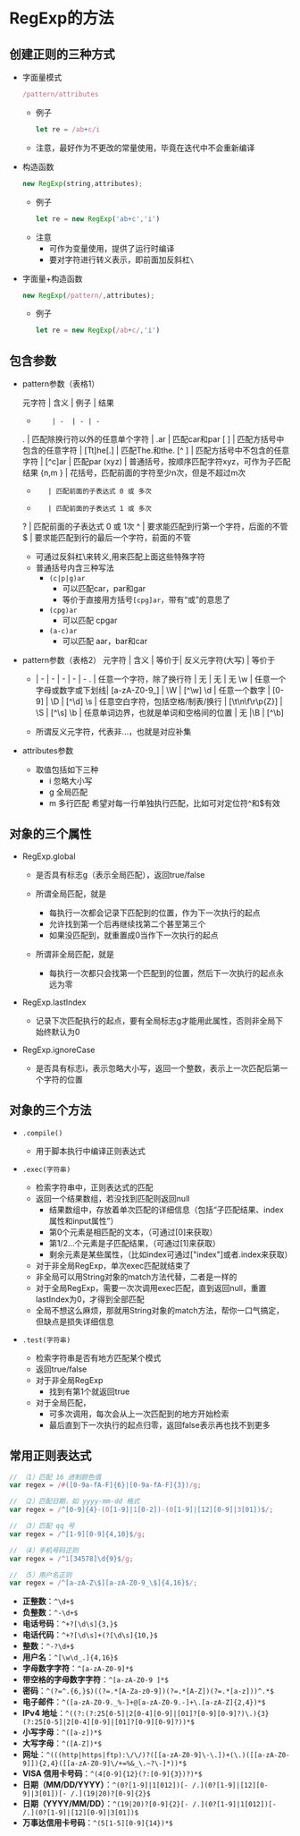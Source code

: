 # RegExp的方法

## 创建正则的三种方式

- 字面量模式
    ```js
    /pattern/attributes
    ```
    - 例子
        ```js
        let re = /ab+c/i
        ```
    - 注意，最好作为不更改的常量使用，毕竟在迭代中不会重新编译


- 构造函数
    ```js
    new RegExp(string,attributes);
    ```
    - 例子
        ```js
        let re = new RegExp('ab+c','i')
        ```
    - 注意
        - 可作为变量使用，提供了运行时编译
        - 要对字符进行转义表示，即前面加反斜杠`\`

- 字面量+构造函数
    ```js
    new RegExp(/pattern/,attributes);
    ```
    - 例子
        ```js
        let re = new RegExp(/ab+c/,'i')
        ```

## 包含参数

- pattern参数（表格1）
    
    元字符  | 含义 | 例子 | 结果
    -         | -  | - | - 
    .        | 匹配除换行符以外的任意单个字符 | .ar   | 匹配car和par 
    [ ]        | 匹配方括号中包含的任意字符 | [Tt]he[.]     | 匹配The.和the.
    [^ ]    | 匹配方括号中不包含的任意字符 | [^c]ar   | 匹配par
    (xyz)    | 普通括号，按顺序匹配字符xyz，可作为子匹配结果
    {n,m }    | 花括号，匹配前面的字符至少n次，但是不超过m次
    *        | 匹配前面的子表达式 0 或 多次 
    +        | 匹配前面的子表达式 1 或 多次
    ?        | 匹配前面的子表达式 0 或 1次
    ^        | 要求能匹配到行第一个字符，后面的不管
    $        | 要求能匹配到行的最后一个字符，前面的不管
    - 可通过反斜杠\来转义,用来匹配上面这些特殊字符
    - 普通括号内含三种写法
        - `(c|p|g)ar`
            - 可以匹配car，par和gar
            - 等价于直接用方括号`[cpg]ar`，带有“或”的意思了
        - `(cpg)ar`
            - 可以匹配 cpgar
        - `(a-c)ar`
            - 可以匹配 aar，bar和car

- pattern参数（表格2）
    元字符  | 含义 | 等价于| 反义元字符(大写) | 等价于
    - | - | - | - | - | - 
    .    | 任意一个字符，除了换行符 | 无 | 无 | 无
    \w    | 任意一个字母或数字或下划线| [a-zA-Z0-9_] | \W | [^\w]
    \d    | 任意一个数字 | [0-9] | \D | [^\d]
    \s    | 任意空白字符，包括空格/制表/换行 | [\t\n\f\r\p{Z}] | \S | [^\s]
    \b    | 任意单词边界，也就是单词和空格间的位置 | 无 |\B | [^\b]

    - 所谓反义元字符，代表非...，也就是对应补集

- attributes参数
    - 取值包括如下三种
        - i 忽略大小写
        - g 全局匹配
        - m 多行匹配  希望对每一行单独执行匹配，比如可对定位符^和$有效

## 对象的三个属性

- RegExp.global 
    - 是否具有标志g（表示全局匹配），返回true/false
    - 所谓全局匹配，就是
        - 每执行一次都会记录下匹配到的位置，作为下一次执行的起点
        - 允许找到第一个后再继续找第二个甚至第三个
        - 如果没匹配到，就重置成0当作下一次执行的起点

    - 所谓非全局匹配，就是
        - 每执行一次都只会找第一个匹配到的位置，然后下一次执行的起点永远为零

- RegExp.lastIndex
    - 记录下次匹配执行的起点，要有全局标志g才能用此属性，否则非全局下始终默认为0

- RegExp.ignoreCase
    - 是否具有标志i，表示忽略大小写，返回一个整数，表示上一次匹配后第一个字符的位置

## 对象的三个方法

- `.compile()`
    - 用于脚本执行中编译正则表达式

- `.exec(字符串)`
    - 检索字符串中，正则表达式的匹配
    - 返回一个结果数组，若没找到匹配则返回null
        - 结果数组中，存放着单次匹配的详细信息（包括“子匹配结果、index属性和input属性”）
        - 第0个元素是相匹配的文本，（可通过[0]来获取）
        - 第1/2...个元素是子匹配结果，（可通过[1]来获取）
        - 剩余元素是某些属性，（比如index可通过["index"]或者.index来获取）
    - 对于非全局RegExp，单次exec匹配就结束了
    - 非全局可以用String对象的match方法代替，二者是一样的
    - 对于全局RegExp，需要一次次调用exec匹配，直到返回null，重置lastIndex为0，才得到全部匹配
    - 全局不想这么麻烦，那就用String对象的match方法，帮你一口气搞定，但缺点是损失详细信息
    
- `.test(字符串)`
    - 检索字符串是否有地方匹配某个模式
    - 返回true/false
    - 对于非全局RegExp
        - 找到有第1个就返回true
    - 对于全局匹配，
        - 可多次调用，每次会从上一次匹配到的地方开始检索
        - 最后直到下一次执行的起点归零，返回false表示再也找不到更多

## 常用正则表达式

```js
// （1）匹配 16 进制颜色值
var regex = /#([0-9a-fA-F]{6}|[0-9a-fA-F]{3})/g;

// （2）匹配日期，如 yyyy-mm-dd 格式
var regex = /^[0-9]{4}-(0[1-9]|1[0-2])-(0[1-9]|[12][0-9]|3[01])$/;

// （3）匹配 qq 号
var regex = /^[1-9][0-9]{4,10}$/g;

// （4）手机号码正则
var regex = /^1[34578]\d{9}$/g;

// （5）用户名正则
var regex = /^[a-zA-Z\$][a-zA-Z0-9_\$]{4,16}$/;
```


-   **正整数**：`^\d+$`
-   **负整数**：`^-\d+$`
-   **电话号码**：`^+?[\d\s]{3,}$`
-   **电话代码**：`^+?[\d\s]+(?[\d\s]{10,}$`
-   **整数**：`^-?\d+$`
-   **用户名**：`^[\w\d_.]{4,16}$`
-   **字母数字字符**：`^[a-zA-Z0-9]*$`
-   **带空格的字母数字字符**：`^[a-zA-Z0-9 ]*$`
-   **密码**：`^(?=^.{6,}$)((?=.*[A-Za-z0-9])(?=.*[A-Z])(?=.*[a-z]))^.*$`
-   **电子邮件**：`^([a-zA-Z0-9._%-]+@[a-zA-Z0-9.-]+\.[a-zA-Z]{2,4})*$`
-   **IPv4 地址**：`^((?:(?:25[0-5]|2[0-4][0-9]|[01]?[0-9][0-9]?)\.){3}(?:25[0-5]|2[0-4][0-9]|[01]?[0-9][0-9]?))*$`
-   **小写字母**：`^([a-z])*$`
-   **大写字母**：`^([A-Z])*$`
-   **网址**：`^(((http|https|ftp):\/\/)?([[a-zA-Z0-9]\-\.])+(\.)([[a-zA-Z0-9]]){2,4}([[a-zA-Z0-9]\/+=%&_\.~?\-]*))*$`
-   **VISA 信用卡号码**：`^(4[0-9]{12}(?:[0-9]{3})?)*$`
-   **日期（MM/DD/YYYY）**：`^(0?[1-9]|1[012])[- /.](0?[1-9]|[12][0-9]|3[01])[- /.](19|20)?[0-9]{2}$`
-   **日期（YYYY/MM/DD）**：`^(19|20)?[0-9]{2}[- /.](0?[1-9]|1[012])[- /.](0?[1-9]|[12][0-9]|3[01])$`
-   **万事达信用卡号码**：`^(5[1-5][0-9]{14})*$`